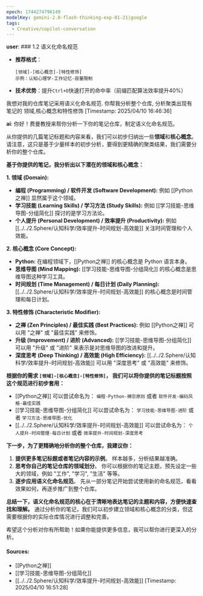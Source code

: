 ```yaml
---
epoch: 1744274796149
modelKey: gemini-2.0-flash-thinking-exp-01-21|google
tags:
  - Creative/copilot-conversation
---
```


**user**: ### 1.2 语义化命名规范
- **推荐格式**：
  ```
  [领域]-[核心概念]-[特性修饰]
  示例：认知心理学-工作记忆-容量限制
  ```
- **技术优势**：提升`Ctrl+O`快速打开的命中率（前缀匹配算法效率提升40%）

我想对我的仓库笔记采用语义化命名规范. 你帮我分析整个仓库, 分析聚类出现有笔记的 领域,核心概念和特性修饰
[Timestamp: 2025/04/10 16:46:36]

**ai**: 你好！费曼教授来帮你分析一下你的笔记仓库，制定语义化命名规范。

从你提供的几篇笔记标题和内容来看，我们可以初步归纳出一些**领域**和**核心概念**。请注意，这只是基于少量样本的初步分析，要得到更精确的聚类结果，我们需要分析你的整个仓库。

**基于你提供的笔记，我分析出以下潜在的领域和核心概念：**

**1. 领域 (Domain):**

*   **编程 (Programming) / 软件开发 (Software Development):**  例如 [[Python之禅]] 显然属于这个领域。
*   **学习技能 (Learning Skills) / 学习方法 (Study Skills):**  例如 [[学习技能-思维导图-分组简化]] 探讨的是学习方法论。
*   **个人提升 (Personal Development) / 效率提升 (Productivity):**  例如 [[../../2.Sphere/认知科学/效率提升-时间规划-高效能]] 关注时间管理和个人效能。

**2. 核心概念 (Core Concept):**

*   **Python:**  在编程领域下，[[Python之禅]] 的核心概念是 Python 语言本身。
*   **思维导图 (Mind Mapping):** [[学习技能-思维导图-分组简化]] 的核心概念是思维导图这种学习工具。
*   **时间规划 (Time Management) / 每日计划 (Daily Planning):** [[../../2.Sphere/认知科学/效率提升-时间规划-高效能]] 的核心概念是时间管理和每日计划。

**3. 特性修饰 (Characteristic Modifier):**

*   **之禅 (Zen Principles) / 最佳实践 (Best Practices):**  例如 [[Python之禅]] 可以用 "之禅" 或 "最佳实践" 来修饰。
*   **升级 (Improvement) /  进阶 (Advanced):**  [[学习技能-思维导图-分组简化]] 可以用 "升级" 或 "进阶" 来表示是对思维导图的改进和提升。
*   **深度思考 (Deep Thinking) / 高效能 (High Efficiency):** [[../../2.Sphere/认知科学/效率提升-时间规划-高效能]] 可以用 "深度思考" 或 "高效能" 来修饰。

**根据你的需求 `[领域]-[核心概念]-[特性修饰]`， 我们可以将你提供的笔记标题按照这个规范进行初步套用：**

*   [[Python之禅]]  可以尝试命名为： `编程-Python-禅宗原则`  或者 `软件开发-编码风格-最佳实践`
*   [[学习技能-思维导图-分组简化]] 可以尝试命名为： `学习技能-思维导图-进阶` 或者 `学习方法-思维导图-优化`
*   [[../../2.Sphere/认知科学/效率提升-时间规划-高效能]] 可以尝试命名为： `个人提升-时间管理-每日计划` 或者 `效率提升-时间规划-深度思考`

**下一步，为了更精确地分析你的整个仓库，我建议你：**

1.  **提供更多笔记标题或者笔记内容的示例**。 样本越多，分析结果越准确。
2.  **思考你自己的笔记仓库的领域划分**。 你可以根据你的笔记主题，预先设定一些大的领域，例如 "工作", "学习", "生活" 等等。
3.  **逐步应用语义化命名规范**。 先从一部分笔记开始尝试使用新的命名规范，看看效果如何，再逐步推广到整个仓库。

**总结一下，语义化命名规范的核心在于清晰地表达笔记的主题和内容，方便快速查找和理解。**  通过分析你的笔记，我们可以初步建立领域和核心概念的分类，但这需要根据你的实际仓库情况进行调整和完善。

希望这个分析对你有所帮助！如果你能提供更多信息，我可以帮你进行更深入的分析。

#### Sources:

- [[Python之禅]]
- [[学习技能-思维导图-分组简化]]
- [[../../2.Sphere/认知科学/效率提升-时间规划-高效能]]
[Timestamp: 2025/04/10 16:51:28]